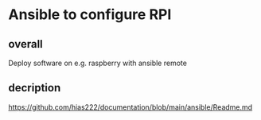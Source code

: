 # Ansible to configure RPI

## overall

Deploy software on e.g. raspberry with ansible remote

## decription

<https://github.com/hias222/documentation/blob/main/ansible/Readme.md>
